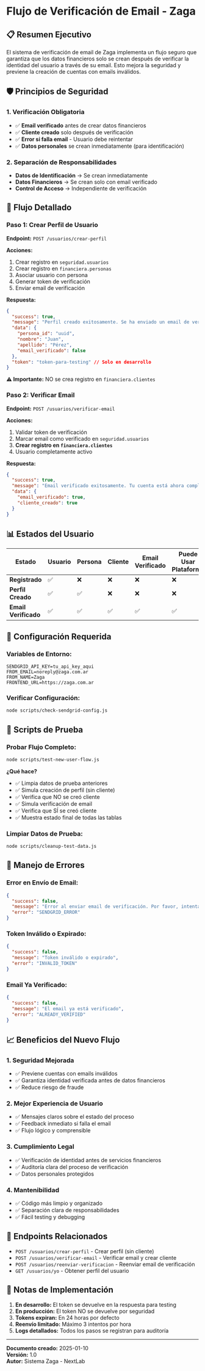 # Flujo de Verificación de Email - Zaga

## 📋 **Resumen Ejecutivo**

El sistema de verificación de email de Zaga implementa un flujo seguro que garantiza que los datos financieros solo se crean después de verificar la identidad del usuario a través de su email. Esto mejora la seguridad y previene la creación de cuentas con emails inválidos.

## 🛡️ **Principios de Seguridad**

### **1. Verificación Obligatoria**
- ✅ **Email verificado** antes de crear datos financieros
- ✅ **Cliente creado** solo después de verificación
- ✅ **Error si falla email** - Usuario debe reintentar
- ✅ **Datos personales** se crean inmediatamente (para identificación)

### **2. Separación de Responsabilidades**
- **Datos de Identificación** → Se crean inmediatamente
- **Datos Financieros** → Se crean solo con email verificado
- **Control de Acceso** → Independiente de verificación

## 🔄 **Flujo Detallado**

### **Paso 1: Crear Perfil de Usuario**

**Endpoint:** `POST /usuarios/crear-perfil`

**Acciones:**
1. Crear registro en `seguridad.usuarios`
2. Crear registro en `financiera.personas`
3. Asociar usuario con persona
4. Generar token de verificación
5. Enviar email de verificación

**Respuesta:**
```json
{
  "success": true,
  "message": "Perfil creado exitosamente. Se ha enviado un email de verificación. Debes verificar tu email para completar el registro.",
  "data": {
    "persona_id": "uuid",
    "nombre": "Juan",
    "apellido": "Pérez",
    "email_verificado": false
  },
  "token": "token-para-testing" // Solo en desarrollo
}
```

**⚠️ Importante:** NO se crea registro en `financiera.clientes`

### **Paso 2: Verificar Email**

**Endpoint:** `POST /usuarios/verificar-email`

**Acciones:**
1. Validar token de verificación
2. Marcar email como verificado en `seguridad.usuarios`
3. **Crear registro en `financiera.clientes`**
4. Usuario completamente activo

**Respuesta:**
```json
{
  "success": true,
  "message": "Email verificado exitosamente. Tu cuenta está ahora completamente activa.",
  "data": {
    "email_verificado": true,
    "cliente_creado": true
  }
}
```

## 📊 **Estados del Usuario**

| Estado | Usuario | Persona | Cliente | Email Verificado | Puede Usar Plataforma |
|--------|---------|---------|---------|------------------|----------------------|
| **Registrado** | ✅ | ❌ | ❌ | ❌ | ❌ |
| **Perfil Creado** | ✅ | ✅ | ❌ | ❌ | ❌ |
| **Email Verificado** | ✅ | ✅ | ✅ | ✅ | ✅ |

## 🔧 **Configuración Requerida**

### **Variables de Entorno:**
```env
SENDGRID_API_KEY=tu_api_key_aqui
FROM_EMAIL=noreply@zaga.com.ar
FROM_NAME=Zaga
FRONTEND_URL=https://zaga.com.ar
```

### **Verificar Configuración:**
```bash
node scripts/check-sendgrid-config.js
```

## 🧪 **Scripts de Prueba**

### **Probar Flujo Completo:**
```bash
node scripts/test-new-user-flow.js
```

**¿Qué hace?**
- ✅ Limpia datos de prueba anteriores
- ✅ Simula creación de perfil (sin cliente)
- ✅ Verifica que NO se creó cliente
- ✅ Simula verificación de email
- ✅ Verifica que SÍ se creó cliente
- ✅ Muestra estado final de todas las tablas

### **Limpiar Datos de Prueba:**
```bash
node scripts/cleanup-test-data.js
```

## 🚨 **Manejo de Errores**

### **Error en Envío de Email:**
```json
{
  "success": false,
  "message": "Error al enviar email de verificación. Por favor, intenta nuevamente.",
  "error": "SENDGRID_ERROR"
}
```

### **Token Inválido o Expirado:**
```json
{
  "success": false,
  "message": "Token inválido o expirado",
  "error": "INVALID_TOKEN"
}
```

### **Email Ya Verificado:**
```json
{
  "success": false,
  "message": "El email ya está verificado",
  "error": "ALREADY_VERIFIED"
}
```

## 📈 **Beneficios del Nuevo Flujo**

### **1. Seguridad Mejorada**
- ✅ Previene cuentas con emails inválidos
- ✅ Garantiza identidad verificada antes de datos financieros
- ✅ Reduce riesgo de fraude

### **2. Mejor Experiencia de Usuario**
- ✅ Mensajes claros sobre el estado del proceso
- ✅ Feedback inmediato si falla el email
- ✅ Flujo lógico y comprensible

### **3. Cumplimiento Legal**
- ✅ Verificación de identidad antes de servicios financieros
- ✅ Auditoría clara del proceso de verificación
- ✅ Datos personales protegidos

### **4. Mantenibilidad**
- ✅ Código más limpio y organizado
- ✅ Separación clara de responsabilidades
- ✅ Fácil testing y debugging

## 🔗 **Endpoints Relacionados**

- `POST /usuarios/crear-perfil` - Crear perfil (sin cliente)
- `POST /usuarios/verificar-email` - Verificar email y crear cliente
- `POST /usuarios/reenviar-verificacion` - Reenviar email de verificación
- `GET /usuarios/yo` - Obtener perfil del usuario

## 📝 **Notas de Implementación**

1. **En desarrollo:** El token se devuelve en la respuesta para testing
2. **En producción:** El token NO se devuelve por seguridad
3. **Tokens expiran:** En 24 horas por defecto
4. **Reenvío limitado:** Máximo 3 intentos por hora
5. **Logs detallados:** Todos los pasos se registran para auditoría

---

**Documento creado:** 2025-01-10  
**Versión:** 1.0  
**Autor:** Sistema Zaga - NextLab
